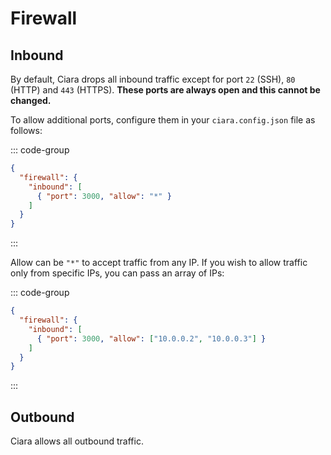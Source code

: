 # Firewall

## Inbound

By default, Ciara drops all inbound traffic except for port `22` (SSH), `80` (HTTP) and `443` (HTTPS). **These ports are always open and this cannot be changed.**

To allow additional ports, configure them in your `ciara.config.json` file as follows:

::: code-group
```json [ciara.config.json]
{
  "firewall": {
    "inbound": [
      { "port": 3000, "allow": "*" }
    ]
  }
}
```
:::

Allow can be `"*"` to accept traffic from any IP. If you wish to allow traffic only from specific IPs, you can pass an array of IPs:

::: code-group
```json [ciara.config.json]
{
  "firewall": {
    "inbound": [
      { "port": 3000, "allow": ["10.0.0.2", "10.0.0.3"] }
    ]
  }
}
```
:::

## Outbound

Ciara allows all outbound traffic.

